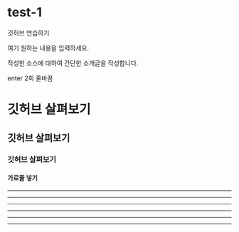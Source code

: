 # test-1
깃허브 연습하기

여기 원하는 내용을 입력하세요.

작성한 소스에 대하여 간단한 소개글을 작성합니다.

enter 2회 줄바꿈

# 깃허브 살펴보기

## 깃허브 살펴보기

### 깃허브 살펴보기


#### 가로줄 넣기
---

--------

- - -

***

******************

* * * 
